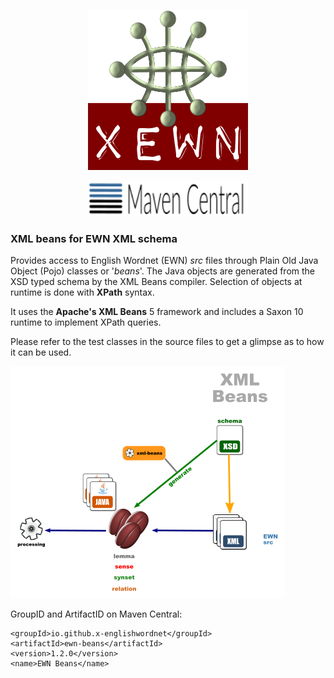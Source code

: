 <p align="center">
<img width="256" height="256" src="images/xewn2.png">
</p>
<p align="center">
<img width="256" src="images/mavencentral.png">
</p>

### XML beans for EWN XML schema


Provides access to English Wordnet (EWN) *src* files through Plain Old Java Object (Pojo) classes or '*beans*'. The Java objects are generated from the XSD typed schema by the XML Beans compiler. Selection of objects at runtime is done with **XPath** syntax.

It uses the **Apache's XML Beans** 5 framework and includes a Saxon 10 runtime to implement XPath queries.

Please refer to the test classes in the source files to get a glimpse as to how it can be used.

![ ](images/dataflow3.png  "XML beans")

GroupID and ArtifactID on Maven Central:

	<groupId>io.github.x-englishwordnet</groupId>
	<artifactId>ewn-beans</artifactId>
	<version>1.2.0</version>
	<name>EWN Beans</name>
	